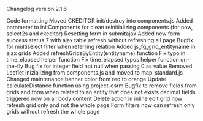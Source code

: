 Changelog version 2.1.6
 
Code formatting
Moved CKEDITOR init/destroy into components.js
Added parameter to initComponents for clean reinitializing components (for now, select2s and ckeditor)
Resetting form in submitajax
Added new form success status 7 with ajax table refresh without refreshing all page
Bugfix for multiselect filter when referring relation
Added js_fg_grid_entityname in ajax grids
Added refreshGridsByEntity(entityname) function
Fix typo in time_elapsed helper function
Fix time_elapsed typos helper function on-the-fly
Bug fix for integer field not null when passing 0 as value
Removed Leaflet inizializing from components.js and moved to map_standard.js
Changed maintenance banner color from red to orange
Update calculateDistance function using project-osrm
Bugfix to remove fields from grids and form when related to an entity that does not exists
decimal fields triggered now on all body content
Delete action in inline edit grid now refresh grid only and not the whole page
Form filters now can refresh only grids without refresh the whole page
